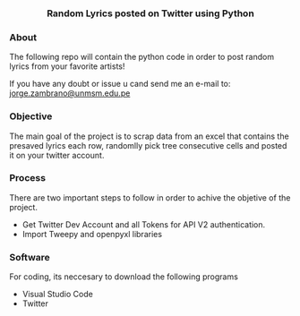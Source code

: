 <p align="center">
  <h3 align="center">Random Lyrics posted on Twitter using Python</h3>
</p>

<!-- ABOUT THE PROJECT -->
### About

The following repo will contain the python code in order to post random lyrics from your favorite artists!

If you have any doubt or issue u cand send me an e-mail to: jorge.zambrano@unmsm.edu.pe


### Objective

The main goal of the project is to scrap data from an excel that contains the presaved lyrics each row, randomlly pick tree consecutive cells and posted it on your twitter account. 

### Process

There are two important steps to follow in order to achive the objetive of the project.

-  Get Twitter Dev Account and all Tokens for API V2 authentication.
-  Import Tweepy and openpyxl libraries

### Software

For coding, its neccesary to download the following programs

-  Visual Studio Code
-  Twitter
